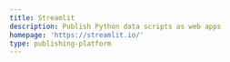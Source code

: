 ```yaml
---
title: Streamlit
description: Publish Python data scripts as web apps
homepage: 'https://streamlit.io/'
type: publishing-platform
---
```


